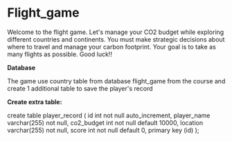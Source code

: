 # Flight_game

Welcome to the flight game. Let's manage your CO2 budget while exploring different countries and continents. You must make strategic decisions about where to travel and manage your carbon footprint. Your goal is to take as many flights as possible. Good luck!!

**Database**

The game use country table from database flight_game from the course and create 1 additional table to save the player's record

**Create extra table:**

   create table player_record (
     id int not null auto_increment,
     player_name varchar(255) not null,
     co2_budget int not null default 10000,
     location varchar(255) not null,
     score int not null default 0,
     primary key (id)
     );
   

